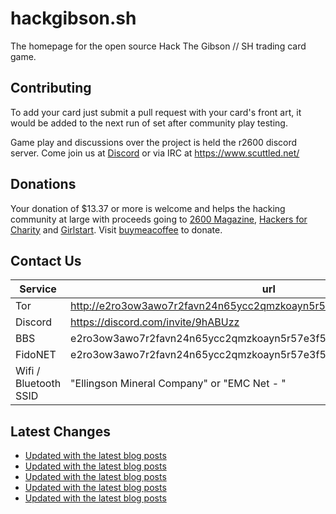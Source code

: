 # hackgibson.sh
The homepage for the open source Hack The Gibson // SH trading card game.


## Contributing

To add your card just submit a pull request with your card's front art, it would be added to the next run of set after community play testing.

Game play and discussions over the project is held the r2600 discord server. Come join us at [Discord](https://discord.com/invite/9hABUzz) or via IRC at https://www.scuttled.net/


## Donations

Your donation of $13.37 or more is welcome and helps the hacking community at large with proceeds going to [2600 Magazine](https://2600.com/), [Hackers for Charity](https://hackersforcharity.org) and [Girlstart](https://girlstart.org).  Visit [buymeacoffee](https://www.buymeacoffee.com/hackgibson.sh) to donate.


## Contact Us

Service | url
-|-
Tor | http://e2ro3ow3awo7r2favn24n65ycc2qmzkoayn5r57e3f56nvjwdcgg32ad.onion
Discord | https://discord.com/invite/9hABUzz
BBS | e2ro3ow3awo7r2favn24n65ycc2qmzkoayn5r57e3f56nvjwdcgg32ad.onion:23
FidoNET | e2ro3ow3awo7r2favn24n65ycc2qmzkoayn5r57e3f56nvjwdcgg32ad.onion:24554
Wifi / Bluetooth SSID | "Ellingson Mineral Company" or "EMC Net - <fidonet address>"

## Latest Changes
<!-- BLOG-POST-LIST:START -->
- [Updated with the latest blog posts](https://github.com/DFW2600/hackgibson.sh/commit/17bf196124a3fce5301ab726941924f778c2441e)
- [Updated with the latest blog posts](https://github.com/DFW2600/hackgibson.sh/commit/3875f0939969ab3b9c0cd3a25059aeba06e1e420)
- [Updated with the latest blog posts](https://github.com/DFW2600/hackgibson.sh/commit/a727bcc1e50cb2a76216d6b41f24e71b9654f461)
- [Updated with the latest blog posts](https://github.com/DFW2600/hackgibson.sh/commit/6ee06d73b6b28df317722f4f47b6d38eb8abbbf5)
- [Updated with the latest blog posts](https://github.com/DFW2600/hackgibson.sh/commit/928e1cf25dc3fc8939e5dff60cd09ae59c986aa7)
<!-- BLOG-POST-LIST:END -->
